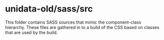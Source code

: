 # unidata-old/sass/src

This folder contains SASS sources that mimic the component-class hierarchy. These files
are gathered in to a build of the CSS based on classes that are used by the build.
